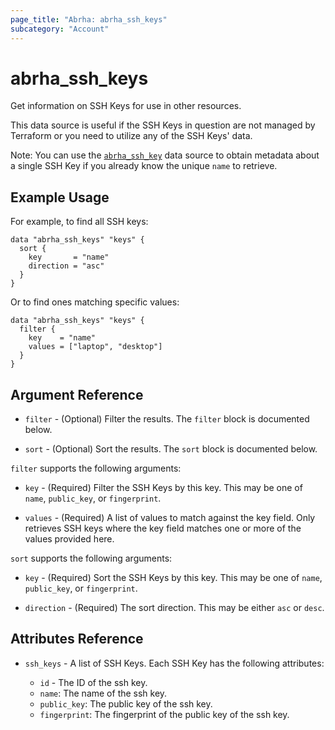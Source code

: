 ```yaml
---
page_title: "Abrha: abrha_ssh_keys"
subcategory: "Account"
---
```


# abrha_ssh_keys

Get information on SSH Keys for use in other resources.

This data source is useful if the SSH Keys in question are not managed by Terraform or you need to
utilize any of the SSH Keys' data.

Note: You can use the [`abrha_ssh_key`](vm) data source to obtain metadata
about a single SSH Key if you already know the unique `name` to retrieve.

## Example Usage

For example, to find all SSH keys:

```hcl
data "abrha_ssh_keys" "keys" {
  sort {
    key       = "name"
    direction = "asc"
  }
}
```

Or to find ones matching specific values:

```hcl
data "abrha_ssh_keys" "keys" {
  filter {
    key    = "name"
    values = ["laptop", "desktop"]
  }
}
```

## Argument Reference

* `filter` - (Optional) Filter the results.
  The `filter` block is documented below.

* `sort` - (Optional) Sort the results.
  The `sort` block is documented below.

`filter` supports the following arguments:

* `key` - (Required) Filter the SSH Keys by this key. This may be one of `name`, `public_key`, or `fingerprint`.

* `values` - (Required) A list of values to match against the key field. Only retrieves SSH keys where the key field matches one or more of the values provided here.

`sort` supports the following arguments:

* `key` - (Required) Sort the SSH Keys by this key. This may be one of `name`, `public_key`, or `fingerprint`.

* `direction` - (Required) The sort direction. This may be either `asc` or `desc`.

## Attributes Reference

* `ssh_keys` - A list of SSH Keys. Each SSH Key has the following attributes:

  * `id` - The ID of the ssh key.
  * `name`: The name of the ssh key.
  * `public_key`: The public key of the ssh key.
  * `fingerprint`: The fingerprint of the public key of the ssh key.
